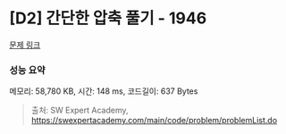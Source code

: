 # [D2] 간단한 압축 풀기 - 1946 

[문제 링크](https://swexpertacademy.com/main/code/problem/problemDetail.do?contestProbId=AV5PmkDKAOMDFAUq) 

### 성능 요약

메모리: 58,780 KB, 시간: 148 ms, 코드길이: 637 Bytes



> 출처: SW Expert Academy, https://swexpertacademy.com/main/code/problem/problemList.do